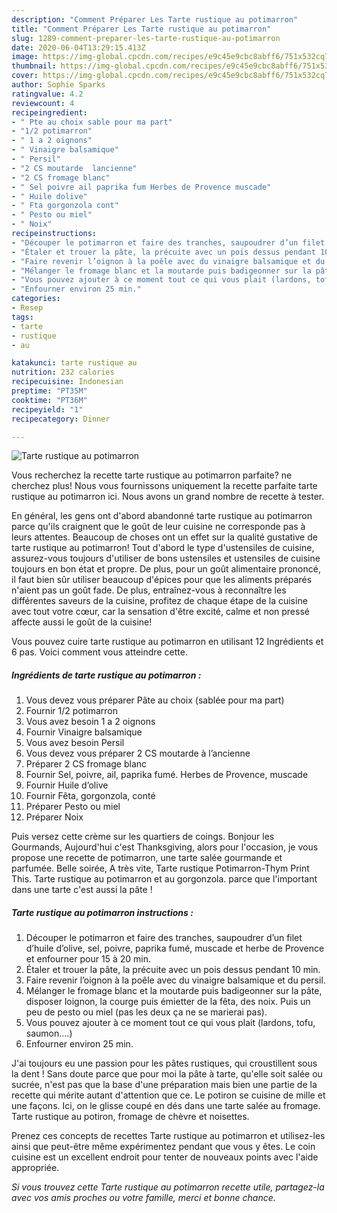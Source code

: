 ```yaml
---
description: "Comment Préparer Les Tarte rustique au potimarron"
title: "Comment Préparer Les Tarte rustique au potimarron"
slug: 1289-comment-preparer-les-tarte-rustique-au-potimarron
date: 2020-06-04T13:29:15.413Z
image: https://img-global.cpcdn.com/recipes/e9c45e9cbc8abff6/751x532cq70/tarte-rustique-au-potimarron-photo-principale-de-la-recette.jpg
thumbnail: https://img-global.cpcdn.com/recipes/e9c45e9cbc8abff6/751x532cq70/tarte-rustique-au-potimarron-photo-principale-de-la-recette.jpg
cover: https://img-global.cpcdn.com/recipes/e9c45e9cbc8abff6/751x532cq70/tarte-rustique-au-potimarron-photo-principale-de-la-recette.jpg
author: Sophie Sparks
ratingvalue: 4.2
reviewcount: 4
recipeingredient:
- " Pte au choix sable pour ma part"
- "1/2 potimarron"
- " 1 a 2 oignons"
- " Vinaigre balsamique"
- " Persil"
- "2 CS moutarde  lancienne"
- "2 CS fromage blanc"
- " Sel poivre ail paprika fum Herbes de Provence muscade"
- " Huile dolive"
- " Fta gorgonzola cont"
- " Pesto ou miel"
- " Noix"
recipeinstructions:
- "Découper le potimarron et faire des tranches, saupoudrer d’un filet d’huile d’olive, sel, poivre, paprika fumé, muscade et herbe de Provence et enfourner pour 15 à 20 min."
- "Étaler et trouer la pâte, la précuite avec un pois dessus pendant 10 min."
- "Faire revenir l’oignon à la poêle avec du vinaigre balsamique et du persil."
- "Mélanger le fromage blanc et la moutarde puis badigeonner sur la pâte, disposer loignon, la courge puis émietter de la fêta, des noix. Puis un peu de pesto ou miel (pas les deux ça ne se marierai pas)."
- "Vous pouvez ajouter à ce moment tout ce qui vous plait (lardons, tofu, saumon....)"
- "Enfourner environ 25 min."
categories:
- Resep
tags:
- tarte
- rustique
- au

katakunci: tarte rustique au 
nutrition: 232 calories
recipecuisine: Indonesian
preptime: "PT35M"
cooktime: "PT36M"
recipeyield: "1"
recipecategory: Dinner

---
```



![Tarte rustique au potimarron](https://img-global.cpcdn.com/recipes/e9c45e9cbc8abff6/751x532cq70/tarte-rustique-au-potimarron-photo-principale-de-la-recette.jpg)

Vous recherchez la recette tarte rustique au potimarron parfaite? ne cherchez plus! Nous vous fournissons uniquement la recette parfaite tarte rustique au potimarron ici. Nous avons un grand nombre de recette à tester.

En général, les gens ont d'abord abandonné tarte rustique au potimarron parce qu'ils craignent que le goût de leur cuisine ne corresponde pas à leurs attentes. Beaucoup de choses ont un effet sur la qualité gustative de tarte rustique au potimarron! Tout d'abord le type d'ustensiles de cuisine, assurez-vous toujours d'utiliser de bons ustensiles et ustensiles de cuisine toujours en bon état et propre. De plus, pour un goût alimentaire prononcé, il faut bien sûr utiliser beaucoup d'épices pour que les aliments préparés n'aient pas un goût fade. De plus, entraînez-vous à reconnaître les différentes saveurs de la cuisine, profitez de chaque étape de la cuisine avec tout votre cœur, car la sensation d'être excité, calme et non pressé affecte aussi le goût de la cuisine!

<!--inarticleads1-->

Vous pouvez cuire tarte rustique au potimarron en utilisant 12 Ingrédients et 6 pas. Voici comment vous atteindre cette.

##### Ingrédients de tarte rustique au potimarron :

1. Vous devez vous préparer  Pâte au choix (sablée pour ma part)
1. Fournir 1/2 potimarron
1. Vous avez besoin  1 a 2 oignons
1. Fournir  Vinaigre balsamique
1. Vous avez besoin  Persil
1. Vous devez vous préparer 2 CS moutarde à l’ancienne
1. Préparer 2 CS fromage blanc
1. Fournir  Sel, poivre, ail, paprika fumé. Herbes de Provence, muscade
1. Fournir  Huile d’olive
1. Fournir  Fêta, gorgonzola, conté
1. Préparer  Pesto ou miel
1. Préparer  Noix


Puis versez cette crème sur les quartiers de coings. Bonjour les Gourmands, Aujourd&#39;hui c&#39;est Thanksgiving, alors pour l&#39;occasion, je vous propose une recette de potimarron, une tarte salée gourmande et parfumée. Belle soirée, A très vite, Tarte rustique Potimarron-Thym Print This. Tarte rustique au potimarron et au gorgonzola. parce que l&#39;important dans une tarte c&#39;est aussi la pâte ! 

<!--inarticleads2-->

##### Tarte rustique au potimarron instructions :

1. Découper le potimarron et faire des tranches, saupoudrer d’un filet d’huile d’olive, sel, poivre, paprika fumé, muscade et herbe de Provence et enfourner pour 15 à 20 min.
1. Étaler et trouer la pâte, la précuite avec un pois dessus pendant 10 min.
1. Faire revenir l’oignon à la poêle avec du vinaigre balsamique et du persil.
1. Mélanger le fromage blanc et la moutarde puis badigeonner sur la pâte, disposer loignon, la courge puis émietter de la fêta, des noix. Puis un peu de pesto ou miel (pas les deux ça ne se marierai pas).
1. Vous pouvez ajouter à ce moment tout ce qui vous plait (lardons, tofu, saumon....)
1. Enfourner environ 25 min.


J&#39;ai toujours eu une passion pour les pâtes rustiques, qui croustillent sous la dent ! Sans doute parce que pour moi la pâte à tarte, qu&#39;elle soit salée ou sucrée, n&#39;est pas que la base d&#39;une préparation mais bien une partie de la recette qui mérite autant d&#39;attention que ce. Le potiron se cuisine de mille et une façons. Ici, on le glisse coupé en dés dans une tarte salée au fromage. Tarte rustique au potiron, fromage de chèvre et noisettes. 

<!--inarticleads1-->

<p>
Prenez ces concepts de recettes Tarte rustique au potimarron et utilisez-les ainsi que peut-être même expérimentez pendant que vous y êtes. Le coin cuisine est un excellent endroit pour tenter de nouveaux points avec l'aide appropriée.
</p>

<p>
<i>Si vous trouvez cette Tarte rustique au potimarron recette utile, partagez-la avec vos amis proches ou votre famille, merci et bonne chance.</i>
</p>
